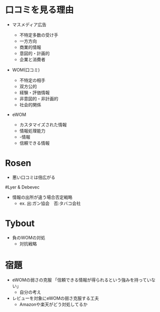# 口コミを見る理由
* マスメディア広告
    - 不特定多数の受け手
    - 一方方向
    - 商業的情報
    - 意図的・計画的
    - 企業と消費者

* WOM(口コミ)
    - 不特定の相手
    - 双方公的
    - 経験・評価情報
    - 非意図的・非計画的
    - 社会的関係

* eWOM
    - カスタマイズされた情報
    - 情報処理能力
    - -情報
    - 信頼できる情報


# Rosen
* 悪い口コミは倍広がる

#Lyer & Debevec
* 情報の出所が違う場合否定戦略
    - ex. 出:ガン協会　否:タバコ会社


# Tybout
* 負のWOMの対処
    - 対抗戦略


# 宿題
* eWOMの弱さの克服 「信頼できる情報が得られるという強みを持っていない」
    - 自分の考え
* レビューを対象にeWOMの弱さ克服する工夫
    - Amazonや楽天がどう対処してるか

